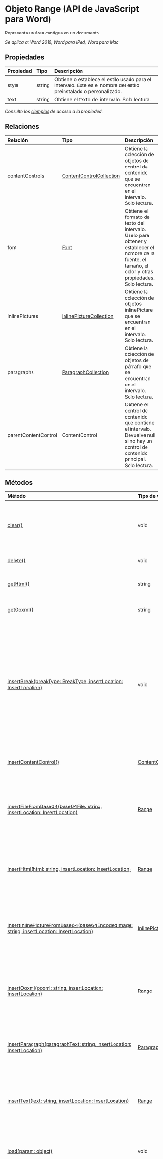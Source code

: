 # Objeto Range (API de JavaScript para Word)

Representa un área contigua en un documento.

_Se aplica a: Word 2016, Word para iPad, Word para Mac_

## Propiedades
| Propiedad   | Tipo|Descripción
|:---------------|:--------|:----------|
|style|string|Obtiene o establece el estilo usado para el intervalo. Este es el nombre del estilo preinstalado o personalizado.|
|text|string|Obtiene el texto del intervalo. Solo lectura.|

_Consulte los [ejemplos](#property-access-examples) de acceso a la propiedad._

## Relaciones
| Relación | Tipo|Descripción|
|:---------------|:--------|:----------|
|contentControls|[ContentControlCollection](contentcontrolcollection.md)|Obtiene la colección de objetos de control de contenido que se encuentran en el intervalo. Solo lectura.|
|font|[Font](font.md)|Obtiene el formato de texto del intervalo. Úselo para obtener y establecer el nombre de la fuente, el tamaño, el color y otras propiedades. Solo lectura.|
|inlinePictures|[InlinePictureCollection](inlinepicturecollection.md)|Obtiene la colección de objetos inlinePicture que se encuentran en el intervalo. Solo lectura.|
|paragraphs|[ParagraphCollection](paragraphcollection.md)|Obtiene la colección de objetos de párrafo que se encuentran en el intervalo. Solo lectura.|
|parentContentControl|[ContentControl](contentcontrol.md)|Obtiene el control de contenido que contiene el intervalo. Devuelve null si no hay un control de contenido principal. Solo lectura.|

## Métodos

| Método   | Tipo de valor devuelto|Descripción|
|:---------------|:--------|:----------|
|[clear()](#clear)|void|Borra el contenido del objeto de intervalo. El usuario puede realizar la operación de deshacer en el contenido borrado.|
|[delete()](#delete)|void|Elimina el intervalo y su contenido del documento.|
|[getHtml()](#gethtml)|string|Obtiene la representación HTML del objeto de intervalo.|
|[getOoxml()](#getooxml)|string|Obtiene la representación OOXML del objeto de intervalo.|
|[insertBreak(breakType: BreakType, insertLocation: InsertLocation)](#insertbreakbreaktype-breaktype-insertlocation-insertlocation)|void|Inserta un salto en la ubicación especificada. Un salto solo puede insertarse en objetos de intervalo que se encuentran en el cuerpo principal del documento, excepto si se trata de un salto de línea, que puede insertarse en cualquier objeto de cuerpo. El valor insertLocation puede ser "Replace", "Before" o "After".|
|[insertContentControl()](#insertcontentcontrol)|[ContentControl](contentcontrol.md)|Ajusta el objeto de intervalo con un control de contenido de texto enriquecido.|
|[insertFileFromBase64(base64File: string, insertLocation: InsertLocation)](#insertfilefrombase64base64file-string-insertlocation-insertlocation)|[Range](range.md)|Inserta un documento en el intervalo en la ubicación especificada. El valor insertLocation puede ser 'Replace', 'Start' o 'End'.|
|[insertHtml(html: string, insertLocation: InsertLocation)](#inserthtmlhtml-string-insertlocation-insertlocation)|[Range](range.md)|Inserta HTML en el intervalo en la ubicación especificada. El valor insertLocation puede ser 'Replace', 'Start' o 'End'.|
|[insertInlinePictureFromBase64(base64EncodedImage: string, insertLocation: InsertLocation)](#insertInlinePictureFromBase64base64EncodedImage-string-insertlocation-insertlocation)|[InlinePicture](inlinepicture.md)|Inserta una imagen en el intervalo en la ubicación especificada. El valor insertLocation puede ser 'Replace', 'Start', 'End', 'Before' o 'After'.
|[insertOoxml(ooxml: string, insertLocation: InsertLocation)](#insertooxmlooxml-string-insertlocation-insertlocation)|[Range](range.md)|Inserta OOXML o wordProcessingML en el intervalo en la ubicación especificada. El valor insertLocation puede ser "Replace", "Start" o "End".|
|[insertParagraph(paragraphText: string, insertLocation: InsertLocation)](#insertparagraphparagraphtext-string-insertlocation-insertlocation)|[Paragraph](paragraph.md)|Inserta un párrafo en el intervalo en la ubicación especificada. El valor insertLocation puede ser 'Before' o 'After'.|
|[insertText(text: string, insertLocation: InsertLocation)](#inserttexttext-string-insertlocation-insertlocation)|[Range](range.md)|Inserta texto en el intervalo en la ubicación especificada. El valor insertLocation puede ser 'Replace', 'Start' o 'End'.|
|[load(param: object)](#loadparam-object)|void|Rellena el objeto proxy creado en la capa de JavaScript con los valores de propiedad y objeto especificados en el parámetro.|
|[search(searchText: string, searchOptions: ParamTypeStrings.SearchOptions)](#searchsearchtext-string-searchoptions-paramtypestringssearchoptions)|[SearchResultCollection](searchresultcollection.md)|Realiza una búsqueda con el valor searchOptions especificado en el ámbito del objeto de intervalo. Los resultados de la búsqueda son una colección de objetos de intervalo.|
|[select(selectionMode: SelectionMode)](#selectselectionmode-selectionmode)|void|Selecciona y se desplaza por la interfaz de usuario de Word hasta el intervalo. Los valores de selectionMode pueden ser 'Select', 'Start' o 'End'.|

## Detalles del método

### clear()
Borra el contenido del objeto de intervalo. El usuario puede realizar la operación de deshacer en el contenido borrado.

#### Sintaxis
```js
rangeObject.clear();
```

#### Parámetros
Ninguno

#### Valores devueltos
void

#### Ejemplos
```js
// Run a batch operation against the Word object model.
Word.run(function (context) {
    
    // Queue a command to get the current selection and then 
    // create a proxy range object with the results.
    var range = context.document.getSelection();
    
    // Queue a commmand to clear the contents of the proxy range object.
    range.clear();
    
    // Synchronize the document state by executing the queued commands, 
    // and return a promise to indicate task completion.
    return context.sync().then(function () {
        console.log('Cleared the selection (range object)');
    });  
})
.catch(function (error) {
    console.log('Error: ' + JSON.stringify(error));
    if (error instanceof OfficeExtension.Error) {
        console.log('Debug info: ' + JSON.stringify(error.debugInfo));
    }
});
```
### delete()
Elimina el intervalo y su contenido del documento.

#### Sintaxis
```js
rangeObject.delete();
```

#### Parámetros
Ninguno

#### Valores devueltos
void

#### Ejemplos
```js
// Run a batch operation against the Word object model.
Word.run(function (context) {
    
    // Queue a command to get the current selection and then 
    // create a proxy range object with the results.
    var range = context.document.getSelection();
    
    // Queue a commmand to delete the range object.
    range.delete();
    
    // Synchronize the document state by executing the queued commands, 
    // and return a promise to indicate task completion.
    return context.sync().then(function () {
        console.log('Deleted the selection (range object)');
    });  
})
.catch(function (error) {
    console.log('Error: ' + JSON.stringify(error));
    if (error instanceof OfficeExtension.Error) {
        console.log('Debug info: ' + JSON.stringify(error.debugInfo));
    }
});
```

### getHtml()
Obtiene la representación HTML del objeto de intervalo.

#### Sintaxis
```js
rangeObject.getHtml();
```

#### Parámetros
Ninguno

#### Valores devueltos
string

#### Ejemplos
```js
// Run a batch operation against the Word object model.
Word.run(function (context) {
    
    // Queue a command to get the current selection and then 
    // create a proxy range object with the results.
    var range = context.document.getSelection();
    
    // Queue a commmand to get the HTML of the current selection. 
    var html = range.getHtml();
    
    // Synchronize the document state by executing the queued commands, 
    // and return a promise to indicate task completion.
    return context.sync().then(function () {
        console.log('The HTML read from the document was: ' + html.value);
    });  
})
.catch(function (error) {
    console.log('Error: ' + JSON.stringify(error));
    if (error instanceof OfficeExtension.Error) {
        console.log('Debug info: ' + JSON.stringify(error.debugInfo));
    }
});
```

### getOoxml()
Obtiene la representación OOXML del objeto de intervalo.

#### Sintaxis
```js
rangeObject.getOoxml();
```

#### Parámetros
Ninguno

#### Valores devueltos
string

#### Ejemplos
```js
// Run a batch operation against the Word object model.
Word.run(function (context) {
    
    // Queue a command to get the current selection and then 
    // create a proxy range object with the results.
    var range = context.document.getSelection();
    
    // Queue a commmand to get the OOXML of the current selection. 
    var ooxml = range.getOoxml();
    
    // Synchronize the document state by executing the queued commands, 
    // and return a promise to indicate task completion.
    return context.sync().then(function () {
        console.log('The OOXML read from the document was:  ' + ooxml.value);
    });  
})
.catch(function (error) {
    console.log('Error: ' + JSON.stringify(error));
    if (error instanceof OfficeExtension.Error) {
        console.log('Debug info: ' + JSON.stringify(error.debugInfo));
    }
});
```

### insertBreak(breakType: BreakType, insertLocation: InsertLocation)
Inserta un salto en la ubicación especificada. Un salto solo puede insertarse en objetos de intervalo que se encuentran en el cuerpo principal del documento, excepto si se trata de un salto de línea, que puede insertarse en cualquier objeto de cuerpo. El valor insertLocation puede ser "Replace", "Before" o "After".

#### Sintaxis
```js
rangeObject.insertBreak(breakType, insertLocation);
```

#### Parámetros
| Parámetro   | Tipo|Descripción|
|:---------------|:--------|:----------|
|breakType|BreakType|Necesario. Tipo de salto que se va a agregar al intervalo.|
|insertLocation|InsertLocation|Necesario. El valor puede ser "Replace", "Before" o "After".|

#### Valores devueltos
void

#### Detalles adicionales
A excepción de los saltos de línea, no se puede insertar un salto en los objetos de encabezado, pie de página, nota al pie, nota al final, comentario y cuadro de texto. 

#### Ejemplos
```js
// Run a batch operation against the Word object model.
Word.run(function (context) {
    
    // Queue a command to get the current selection and then 
    // create a proxy range object with the results.
    var range = context.document.getSelection();
    
    // Queue a commmand to insert a page break after the selected text.
    range.insertBreak('page', 'After');
    
    // Synchronize the document state by executing the queued commands, 
    // and return a promise to indicate task completion.
    return context.sync().then(function () {
        console.log('Inserted a page break after the selected text.');
    });  
})
.catch(function (error) {
    console.log('Error: ' + JSON.stringify(error));
    if (error instanceof OfficeExtension.Error) {
        console.log('Debug info: ' + JSON.stringify(error.debugInfo));
    }
});
```

### insertContentControl()
Ajusta el objeto de intervalo con un control de contenido de texto enriquecido.

#### Sintaxis
```js
rangeObject.insertContentControl();
```

#### Parámetros
Ninguno

#### Valores devueltos
[ContentControl](contentcontrol.md)

#### Ejemplos
```js
// Run a batch operation against the Word object model.
Word.run(function (context) {
    
    // Queue a command to get the current selection and then 
    // create a proxy range object with the results.
    var range = context.document.getSelection();
    
    // Queue a commmand to insert a content control around the selected text,
    // and create a proxy content control object. We'll update the properties
    // on the content control.
    var myContentControl = range.insertContentControl();
    myContentControl.tag = "Customer-Address";
    myContentControl.title = "Enter Customer Address Here:";
    myContentControl.style = "Normal";
    myContentControl.insertText("One Microsoft Way, Redmond, WA 98052", 'replace');
    myContentControl.cannotEdit = true;
    myContentControl.appearance = "tags";
    
    // Synchronize the document state by executing the queued commands, 
    // and return a promise to indicate task completion.
    return context.sync().then(function () {
        console.log('Wrapped a content control around the selected text.');
    });  
})
.catch(function (error) {
    console.log('Error: ' + JSON.stringify(error));
    if (error instanceof OfficeExtension.Error) {
        console.log('Debug info: ' + JSON.stringify(error.debugInfo));
    }
});
```

### insertFileFromBase64(base64File: string, insertLocation: InsertLocation)
Inserta un documento en el intervalo en la ubicación especificada. El valor insertLocation puede ser 'Replace', 'Start' o 'End'.

#### Sintaxis
```js
rangeObject.insertFileFromBase64(base64File, insertLocation);
```

#### Parámetros
| Parámetro   | Tipo|Descripción|
|:---------------|:--------|:----------|
|base64File|string|Necesario. Contenido del archivo codificado en Base64 que se va a insertar.|
|insertLocation|InsertLocation|Necesario. El valor puede ser "Replace", "Start" o "End".|

#### Valores devueltos
[Range](range.md)

#### Ejemplos
```js
// Run a batch operation against the Word object model.
Word.run(function (context) {
    
    // Queue a command to get the current selection and then 
    // create a proxy range object with the results.
    var range = context.document.getSelection();
    
    // Queue a commmand to insert base64 encoded .docx at the beginning of the range.
    // You'll need to implement getBase64() to make this work.
    range.insertFileFromBase64(getBase64(), Word.InsertLocation.start);
    
    // Synchronize the document state by executing the queued commands, 
    // and return a promise to indicate task completion.
    return context.sync().then(function () {
        console.log('Added base64 encoded text to the beginning of the range.');
    });  
})
.catch(function (error) {
    console.log('Error: ' + JSON.stringify(error));
    if (error instanceof OfficeExtension.Error) {
        console.log('Debug info: ' + JSON.stringify(error.debugInfo));
    }
});
```

### insertHtml(html: string, insertLocation: InsertLocation)
Inserta HTML en el intervalo en la ubicación especificada. El valor insertLocation puede ser 'Replace', 'Start' o 'End'.

#### Sintaxis
```js
rangeObject.insertHtml(html, insertLocation);
```

#### Parámetros
| Parámetro   | Tipo|Descripción|
|:---------------|:--------|:----------|
|Html|string|Necesario. HTML que se va a insertar en el intervalo.|
|insertLocation|InsertLocation|Necesario. El valor puede ser "Replace", "Start" o "End".|

#### Valores devueltos
[Range](range.md)

#### Ejemplos
```js
// Run a batch operation against the Word object model.
Word.run(function (context) {
    
    // Queue a command to get the current selection and then 
    // create a proxy range object with the results.
    var range = context.document.getSelection();
    
    // Queue a commmand to insert HTML in to the beginning of the range.
    range.insertHtml('<strong>This is text inserted with range.insertHtml()</strong>', Word.InsertLocation.start);
    
    // Synchronize the document state by executing the queued commands, 
    // and return a promise to indicate task completion.
    return context.sync().then(function () {
        console.log('HTML added to the beginning of the range.');
    });  
})
.catch(function (error) {
    console.log('Error: ' + JSON.stringify(error));
    if (error instanceof OfficeExtension.Error) {
        console.log('Debug info: ' + JSON.stringify(error.debugInfo));
    }
});
```

### insertInlinePictureFromBase64(base64EncodedImage: string, insertLocation: InsertLocation)
Inserta una imagen en el intervalo en la ubicación especificada. El valor insertLocation puede ser 'Replace', 'Start', 'End', 'Before' o 'After'.

#### Sintaxis
rangeObject.insertInlinePictureFromBase64(image, insertLocation);

#### Parámetros
| Parámetro   | Tipo|Descripción|
|:---------------|:--------|:----------|
|base64EncodedImage|string|Necesario. Imagen codificada en base64 que se va a insertar en el intervalo.|
|insertLocation|InsertLocation|Necesario. El valor puede ser 'Replace', 'Start', 'End', 'Before' o 'After'.|

#### Valores devueltos
[InlinePicture](inlinepicture.md)

### insertOoxml(ooxml: string, insertLocation: InsertLocation)
Inserta OOXML o wordProcessingML en el intervalo en la ubicación especificada. El valor insertLocation puede ser "Replace", "Start" o "End".

#### Sintaxis
```js
rangeObject.insertOoxml(ooxml, insertLocation);
```

#### Parámetros
| Parámetro   | Tipo|Descripción|
|:---------------|:--------|:----------|
|ooxml|string|Necesario. OOXML o wordProcessingML que se va a insertar en el intervalo.|
|insertLocation|InsertLocation|Necesario. El valor puede ser "Replace", "Start" o "End".|

#### Valores devueltos
[Range](range.md)

#### Ejemplos
```js
// Run a batch operation against the Word object model.
Word.run(function (context) {
    
    // Queue a command to get the current selection and then 
    // create a proxy range object with the results.
    var range = context.document.getSelection();
    
    // Queue a commmand to insert OOXML in to the beginning of the range.
    range.insertOoxml("<pkg:package xmlns:pkg='http://schemas.microsoft.com/office/2006/xmlPackage'><pkg:part pkg:name='/_rels/.rels' pkg:contentType='application/vnd.openxmlformats-package.relationships+xml' pkg:padding='512'><pkg:xmlData><Relationships xmlns='http://schemas.openxmlformats.org/package/2006/relationships'><Relationship Id='rId1' Type='http://schemas.openxmlformats.org/officeDocument/2006/relationships/officeDocument' Target='word/document.xml'/></Relationships></pkg:xmlData></pkg:part><pkg:part pkg:name='/word/document.xml' pkg:contentType='application/vnd.openxmlformats-officedocument.wordprocessingml.document.main+xml'><pkg:xmlData><w:document xmlns:w='http://schemas.openxmlformats.org/wordprocessingml/2006/main' ><w:body><w:p><w:pPr><w:spacing w:before='360' w:after='0' w:line='480' w:lineRule='auto'/><w:rPr><w:color w:val='70AD47' w:themeColor='accent6'/><w:sz w:val='28'/></w:rPr></w:pPr><w:r><w:rPr><w:color w:val='70AD47' w:themeColor='accent6'/><w:sz w:val='28'/></w:rPr><w:t>This text has formatting directly applied to achieve its font size, color, line spacing, and paragraph spacing.</w:t></w:r></w:p></w:body></w:document></pkg:xmlData></pkg:part></pkg:package>", Word.InsertLocation.start);
    
    // Synchronize the document state by executing the queued commands, 
    // and return a promise to indicate task completion.
    return context.sync().then(function () {
        console.log('OOXML added to the beginning of the range.');
    });  
})
.catch(function (error) {
    console.log('Error: ' + JSON.stringify(error));
    if (error instanceof OfficeExtension.Error) {
        console.log('Debug info: ' + JSON.stringify(error.debugInfo));
    }
});
```

#### Información adicional
Lea [Crear complementos mejores para Word con Office Open XML](https://msdn.microsoft.com/en-us/library/office/dn423225.aspx) para obtener instrucciones sobre cómo trabajar con OOXML.

### insertParagraph(paragraphText: string, insertLocation: InsertLocation)
Inserta un párrafo en el intervalo en la ubicación especificada. El valor insertLocation puede ser 'Before' o 'After'.

#### Sintaxis
```js
rangeObject.insertParagraph(paragraphText, insertLocation);
```

#### Parámetros
| Parámetro   | Tipo|Descripción|
|:---------------|:--------|:----------|
|paragraphText|string|Necesario. Texto de párrafo que se va a insertar.|
|insertLocation|InsertLocation|Necesario. El valor puede ser "Before" o "After".|

#### Valores devueltos
[Paragraph](paragraph.md)

#### Ejemplos
```js
// Run a batch operation against the Word object model.
Word.run(function (context) {
    
    // Queue a command to get the current selection and then 
    // create a proxy range object with the results.
    var range = context.document.getSelection();
    
    // Queue a commmand to insert the paragraph after the range.
    range.insertParagraph('Content of a new paragraph', Word.InsertLocation.after);
    
    // Synchronize the document state by executing the queued commands, 
    // and return a promise to indicate task completion.
    return context.sync().then(function () {
        console.log('Paragraph added to the end of the range.');
    });  
})
.catch(function (error) {
    console.log('Error: ' + JSON.stringify(error));
    if (error instanceof OfficeExtension.Error) {
        console.log('Debug info: ' + JSON.stringify(error.debugInfo));
    }
});
```

### insertText(text: string, insertLocation: InsertLocation)
Inserta texto en el intervalo en la ubicación especificada. El valor insertLocation puede ser 'Replace', 'Start' o 'End'.

#### Sintaxis
```js
rangeObject.insertText(text, insertLocation);
```

#### Parámetros
| Parámetro   | Tipo|Descripción|
|:---------------|:--------|:----------|
|texto|string|Necesario. Texto que se va a insertar.|
|insertLocation|InsertLocation|Necesario. El valor puede ser "Replace", "Start" o "End".|

#### Valores devueltos
[Range](range.md)

#### Ejemplos
```js
// Run a batch operation against the Word object model.
Word.run(function (context) {
    
    // Queue a command to get the current selection and then 
    // create a proxy range object with the results.
    var range = context.document.getSelection();
    
    // Queue a commmand to insert the paragraph at the end of the range.
    range.insertText('New text inserted into the range.', Word.InsertLocation.end);
    
    // Synchronize the document state by executing the queued commands, 
    // and return a promise to indicate task completion.
    return context.sync().then(function () {
        console.log('Text added to the end of the range.');
    });  
})
.catch(function (error) {
    console.log('Error: ' + JSON.stringify(error));
    if (error instanceof OfficeExtension.Error) {
        console.log('Debug info: ' + JSON.stringify(error.debugInfo));
    }
});
```

### load(param: object)
Rellena el objeto proxy creado en la capa de JavaScript con los valores de propiedad y objeto especificados en el parámetro.

#### Sintaxis
```js
object.load(param);
```

#### Parámetros
| Parámetro   | Tipo|Descripción|
|:---------------|:--------|:----------|
|param|object|Opcional. Acepta nombres de parámetro y de relación como una cadena delimitada o una matriz. O bien, proporciona el objeto [loadOption](loadoption.md).|

#### Valores devueltos
void

#### Ejemplos
```js
// Run a batch operation against the Word object model.
Word.run(function (context) {
    
    // Queue a command to get the current selection and then 
    // create a proxy range object with the results.
    var range = context.document.getSelection();
    
    // Queue a commmand to load font and style information for the range.
    context.load(range, 'font/size, font/name, font/color, style');
    
    // Synchronize the document state by executing the queued commands, 
    // and return a promise to indicate task completion.
    return context.sync().then(function () {
        
        // Show the results of the load method. Here we show the
        // property values on the range object.
        var results = "  ---Font size: " + range.font.size +
                      "  ---Font name: " + range.font.name +
                      "  ---Font color: " + range.font.color +
                      "  ---Style: " + range.style;
        console.log(results);
    });  
})
.catch(function (error) {
    console.log('Error: ' + JSON.stringify(error));
    if (error instanceof OfficeExtension.Error) {
        console.log('Debug info: ' + JSON.stringify(error.debugInfo));
    }
});
```

### search(searchText: string, searchOptions: ParamTypeStrings.SearchOptions)
Realiza una búsqueda con el valor searchOptions especificado en el ámbito del objeto de intervalo. Los resultados de la búsqueda son una colección de objetos de intervalo.

#### Sintaxis
```js
rangeObject.search(searchText, searchOptions);
```

#### Parámetros
| Parámetro   | Tipo|Descripción|
|:---------------|:--------|:----------|
|searchText|string|Necesario. Texto de búsqueda.|
|[searchOptions](searchoptions.md)|ParamTypeStrings.SearchOptions|Opcional. Opciones de la búsqueda.|

#### Valores devueltos
[SearchResultCollection](searchresultcollection.md)


### select(selectionMode: SelectionMode)
Selecciona y se desplaza por la interfaz de usuario de Word hasta el intervalo. Los valores de selectionMode pueden ser 'Select', 'Start' o 'End'.

#### Sintaxis
```js
rangeObject.select(selectionMode);
```

#### Parámetros
| Parámetro   | Tipo|Descripción|
|:---------------|:--------|:----------|
|selectionMode|SelectionMode|Opcional. El modo de selección puede ser 'Select', 'Start' o 'End'. 'Select' es el valor predeterminado.|

#### Valores devueltos
void

#### Ejemplos
```js
// Run a batch operation against the Word object model.
Word.run(function (context) {
    
    // Queue a command to get the current selection and then 
    // create a proxy range object with the results.
    var range = context.document.getSelection();
    
    // Queue a commmand to insert HTML in to the beginning of the range.
    range.insertHtml('<strong>This is text inserted with range.insertHtml()</strong>', Word.InsertLocation.start);
    
    // Queue a command to select the HTML that was inserted.
    range.select();
    
    // Synchronize the document state by executing the queued commands, 
    // and return a promise to indicate task completion.
    return context.sync().then(function () {
        console.log('Selected the range.');
    });  
})
.catch(function (error) {
    console.log('Error: ' + JSON.stringify(error));
    if (error instanceof OfficeExtension.Error) {
        console.log('Debug info: ' + JSON.stringify(error.debugInfo));
    }
});
```

## Detalles de compatibilidad

Use el [conjunto de requisitos](https://msdn.microsoft.com/EN-US/library/office/mt590206.aspx) en las comprobaciones en tiempo de ejecución para asegurarse de que la aplicación es compatible con la versión de host de Word. Para obtener más información sobre los requisitos de servidor y aplicación host de Office, consulte [Requisitos para ejecutar complementos de Office](https://msdn.microsoft.com/EN-US/library/office/dn833104.aspx). 
